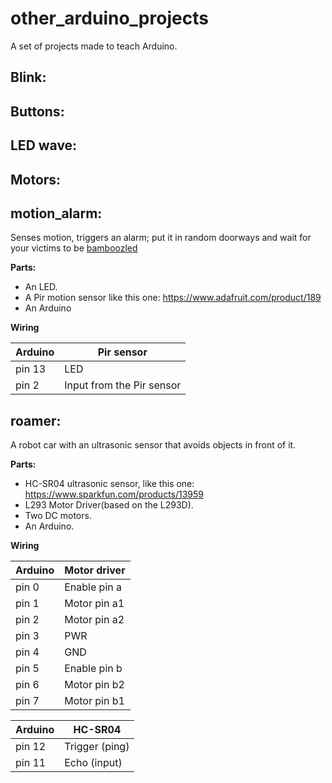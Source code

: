 # other_arduino_projects
A set of projects made to teach Arduino.

## Blink:

## Buttons:

## LED wave:

## Motors:

## motion_alarm:

Senses motion, triggers an alarm; put it in random doorways
and wait for your victims to be [bamboozled](https://pics.onsizzle.com/you-thought-was-slug-but-was-dogco-bamboozled-again-always-6281922.png)

**Parts:**

* An LED.
* A Pir motion sensor like this one: https://www.adafruit.com/product/189
* An Arduino

**Wiring**

Arduino     |     Pir sensor
------------|---------------
pin 13      |     LED
pin 2       |     Input from the Pir sensor


## roamer:

A robot car with an ultrasonic sensor that avoids objects in front of it.

**Parts:**

* HC-SR04 ultrasonic sensor, like this one: https://www.sparkfun.com/products/13959
* L293 Motor Driver(based on the L293D).
* Two DC motors.
* An Arduino.

**Wiring**

Arduino     |     Motor driver
------------|-----------------
pin 0       |     Enable pin a
pin 1       |     Motor pin a1
pin 2       |     Motor pin a2
pin 3       |     PWR
pin 4       |     GND
pin 5       |     Enable pin b
pin 6       |     Motor pin b2
pin 7       |     Motor pin b1

Arduino     |     HC-SR04
------------|-----------------
pin 12      |     Trigger (ping)
pin 11      |     Echo (input)

